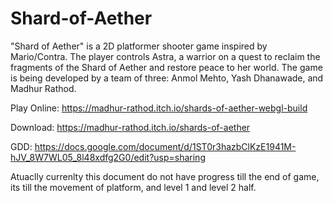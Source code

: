 # Shard-of-Aether

"Shard of Aether" is a 2D platformer shooter game inspired by Mario/Contra. The player controls Astra, a warrior on a quest to reclaim the fragments of the Shard of Aether and restore peace to her world. The game is being developed by a team of three: Anmol Mehto, Yash Dhanawade, and Madhur Rathod.

Play Online: https://madhur-rathod.itch.io/shards-of-aether-webgl-build

Download: https://madhur-rathod.itch.io/shards-of-aether

GDD: https://docs.google.com/document/d/1ST0r3hazbClKzE1941M-hJV_8W7WL05_8l48xdfg2G0/edit?usp=sharing

Atuaclly currenlty this document do not have progress till the end of game, its till the movement of platform, and level 1 and level 2 half.

